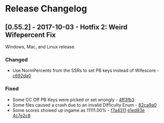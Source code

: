 # Release Changelog


## [0.55.2] - 2017-10-03 - Hotfix 2: Weird Wifepercent Fix

Windows, Mac, and Linux release.

### Changed
- Use NormPercents from the SSRs to set PB keys instead of Wifescore - [c692da0](../../../commit/c692da02d52f96aa531fd3be53e2b5a0ee964af2)
### Fixed
- Some CC Off PB Keys were picked or set wrongly - [4ff3fb3](../../../commit/4ff3fb3fad1725c29512f3d6328e2fdf69dea743)
- Some files caused a crash due to an invalid Difficulty Enum - [82ca9a0](../../../commit/82ca9a07461187be92d7320e52bbe84e69f999a0)
- Some scores showed up ingame as 11111.00% - [f7a4311](../../../commit/f7a43118efc2537021a46246208a2de962637650) [e1ed93e](../../../commit/e1ed93eac91dfee0638d985a74dcb81135b9b703) [4c7e2c8](../../../commit/4c7e2c871e55a2f5bfc377212e6e69368fb93a28)

